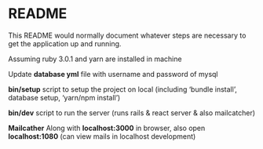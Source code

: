 # README

This README would normally document whatever steps are necessary to get the
application up and running.

Assuming ruby 3.0.1 and yarn are installed in machine

Update **database yml** file with username and password of mysql

**bin/setup** script to setup the project on local (including  ‘bundle install’, database setup, ‘yarn/npm install’)

**bin/dev** script to run the server (runs rails & react server & also mailcatcher)

**Mailcather**
Along with **localhost:3000** in browser, also open **localhost:1080** (can view mails in localhost development)

